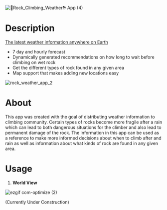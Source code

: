 
![🧗Rock_Climbing_Weather⛈ App (4)](https://user-images.githubusercontent.com/105080528/228382412-f0b0701d-0e12-4327-a36f-d6a57ec2933b.png)

# Description

[The latest weather information anywhere on Earth](https://mdtagg.github.io/Rock_Climbing_Weather_App/)

- 7 day and hourly forecast
- Dynamically generated recommendations on how long to wait before climbing on wet rock
- Get the different types of rock found in any given area
- Map support that makes adding new locations easy

![rock_weather_app_2](https://user-images.githubusercontent.com/105080528/228383686-685d7c0c-98ff-4a48-b6e8-b3e2b025b1fb.jpg)

# About

This app was created with the goal of distributing weather information to climbing community. Certain types of rocks become more fragile after a rain 
which can lead to both dangerous situations for the climber and also lead to permanent damage of the rock. The information in this app can be used as
a reference to make more informed decisions about when to climb after and rain as well as information about what kinds of rock are found in any given area.

# Usage

1. **World View**

![ezgif com-optimize (2)](https://user-images.githubusercontent.com/105080528/228396170-ff7d7177-b2d8-4902-99a3-ff7d8bd079e7.gif)

(Currently Under Construction)



